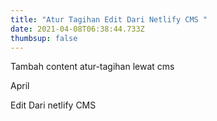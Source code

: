 ```yaml
---
title: "Atur Tagihan Edit Dari Netlify CMS "
date: 2021-04-08T06:38:44.733Z
thumbsup: false
---
```

Tambah content atur-tagihan lewat cms

April



Edit Dari netlify CMS